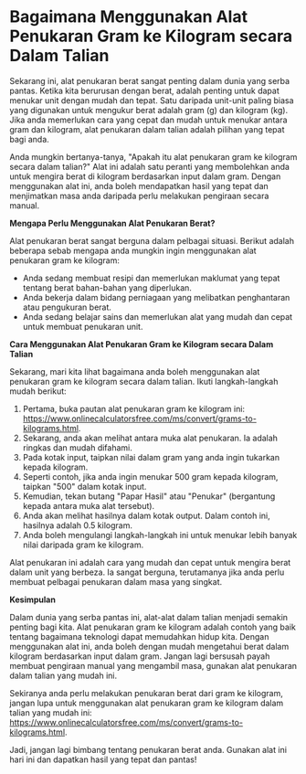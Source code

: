 Bagaimana Menggunakan Alat Penukaran Gram ke Kilogram secara Dalam Talian
=========================================================================

Sekarang ini, alat penukaran berat sangat penting dalam dunia yang serba pantas. Ketika kita berurusan dengan berat, adalah penting untuk dapat menukar unit dengan mudah dan tepat. Satu daripada unit-unit paling biasa yang digunakan untuk mengukur berat adalah gram (g) dan kilogram (kg). Jika anda memerlukan cara yang cepat dan mudah untuk menukar antara gram dan kilogram, alat penukaran dalam talian adalah pilihan yang tepat bagi anda.

Anda mungkin bertanya-tanya, "Apakah itu alat penukaran gram ke kilogram secara dalam talian?" Alat ini adalah satu peranti yang membolehkan anda untuk mengira berat di kilogram berdasarkan input dalam gram. Dengan menggunakan alat ini, anda boleh mendapatkan hasil yang tepat dan menjimatkan masa anda daripada perlu melakukan pengiraan secara manual.

**Mengapa Perlu Menggunakan Alat Penukaran Berat?**

Alat penukaran berat sangat berguna dalam pelbagai situasi. Berikut adalah beberapa sebab mengapa anda mungkin ingin menggunakan alat penukaran gram ke kilogram:

- Anda sedang membuat resipi dan memerlukan maklumat yang tepat tentang berat bahan-bahan yang diperlukan.
- Anda bekerja dalam bidang perniagaan yang melibatkan penghantaran atau pengukuran berat.
- Anda sedang belajar sains dan memerlukan alat yang mudah dan cepat untuk membuat penukaran unit.

**Cara Menggunakan Alat Penukaran Gram ke Kilogram secara Dalam Talian**

Sekarang, mari kita lihat bagaimana anda boleh menggunakan alat penukaran gram ke kilogram secara dalam talian. Ikuti langkah-langkah mudah berikut:

1. Pertama, buka pautan alat penukaran gram ke kilogram ini: <https://www.onlinecalculatorsfree.com/ms/convert/grams-to-kilograms.html>.
2. Sekarang, anda akan melihat antara muka alat penukaran. Ia adalah ringkas dan mudah difahami.
3. Pada kotak input, taipkan nilai dalam gram yang anda ingin tukarkan kepada kilogram.
4. Seperti contoh, jika anda ingin menukar 500 gram kepada kilogram, taipkan "500" dalam kotak input.
5. Kemudian, tekan butang "Papar Hasil" atau "Penukar" (bergantung kepada antara muka alat tersebut).
6. Anda akan melihat hasilnya dalam kotak output. Dalam contoh ini, hasilnya adalah 0.5 kilogram.
7. Anda boleh mengulangi langkah-langkah ini untuk menukar lebih banyak nilai daripada gram ke kilogram.

Alat penukaran ini adalah cara yang mudah dan cepat untuk mengira berat dalam unit yang berbeza. Ia sangat berguna, terutamanya jika anda perlu membuat pelbagai penukaran dalam masa yang singkat.

**Kesimpulan**

Dalam dunia yang serba pantas ini, alat-alat dalam talian menjadi semakin penting bagi kita. Alat penukaran gram ke kilogram adalah contoh yang baik tentang bagaimana teknologi dapat memudahkan hidup kita. Dengan menggunakan alat ini, anda boleh dengan mudah mengetahui berat dalam kilogram berdasarkan input dalam gram. Jangan lagi bersusah payah membuat pengiraan manual yang mengambil masa, gunakan alat penukaran dalam talian yang mudah ini.

Sekiranya anda perlu melakukan penukaran berat dari gram ke kilogram, jangan lupa untuk menggunakan alat penukaran gram ke kilogram dalam talian yang mudah ini: <https://www.onlinecalculatorsfree.com/ms/convert/grams-to-kilograms.html>.

Jadi, jangan lagi bimbang tentang penukaran berat anda. Gunakan alat ini hari ini dan dapatkan hasil yang tepat dan pantas!